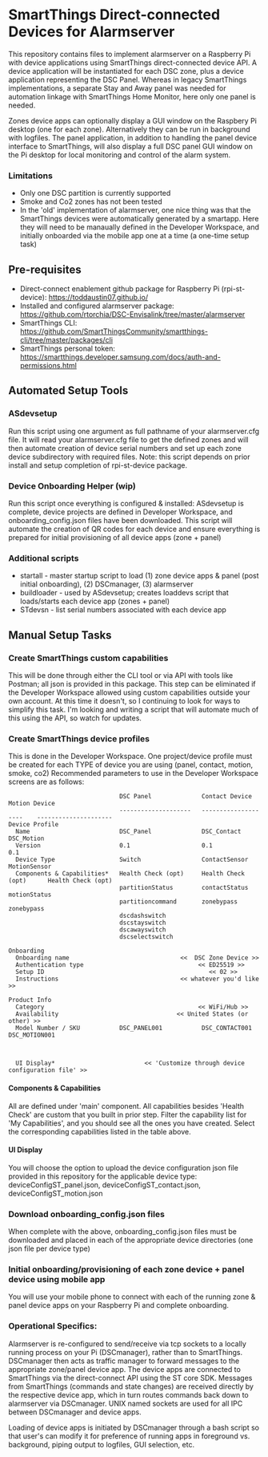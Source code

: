 # SmartThings Direct-connected Devices for Alarmserver

This repository contains files to implement alarmserver on a Raspberry Pi with device applications using SmartThings direct-connected device API.  A device application will be instantiated for each DSC zone, plus a device application representing the DSC Panel.  Whereas in legacy SmartThings implementations, a separate Stay and Away panel was needed for automation linkage with SmartThings Home Monitor, here only one panel is needed.

Zones device apps can optionally display a GUI window on the Raspbery Pi desktop (one for each zone).  Alternatively they can be run in background with logfiles.
The panel application, in addition to handling the panel device interface to SmartThings, will also display a full DSC panel GUI window on the Pi desktop for local monitoring and control of the alarm system.

### Limitations
- Only one DSC partition is currently supported
- Smoke and Co2 zones has not been tested
- In the 'old' implementation of alarmserver, one nice thing was that the SmartThings devices were automatically generated by a smartapp.  Here they will need to be manaually defined in the Developer Workspace, and initially onboarded via the mobile app one at a time (a one-time setup task)

## Pre-requisites
- Direct-connect enablement github package for Raspberry Pi (rpi-st-device): https://toddaustin07.github.io/
- Installed and configured alarmserver package: https://github.com/rtorchia/DSC-Envisalink/tree/master/alarmserver
- SmartThings CLI:  https://github.com/SmartThingsCommunity/smartthings-cli/tree/master/packages/cli
- SmartThings personal token: https://smartthings.developer.samsung.com/docs/auth-and-permissions.html

## Automated Setup Tools

### ASdevsetup
Run this script using one argument as full pathname of your alarmserver.cfg file.  It will read your alarmserver.cfg file to get the defined zones and will then automate creation of device serial numbers and set up each zone device subdirectory with required files.  Note: this script depends on prior install and setup completion of rpi-st-device package.

### Device Onboarding Helper (wip)
Run this script once everything is configured & installed: ASdevsetup is complete, device projects are defined in Developer Workspace, and onboarding_config.json files have been downloaded.
This script will automate the creation of QR codes for each device and ensure everything is prepared for initial provisioning of all device apps (zone + panel)

### Additional scripts
- startall - master startup script to load (1) zone device apps & panel (post initial onboarding), (2) DSCmanager, (3) alarmserver
- buildloader - used by ASdevsetup; creates loaddevs script that loads/starts each device app (zones + panel)
- STdevsn - list serial numbers associated with each device app


## Manual Setup Tasks

### Create SmartThings custom capabilities 
This will be done through either the CLI tool or via API with tools like Postman; all json is provided in this package.
This step can be eliminated if the Developer Workspace allowed using custom capabilities outside your own account.  At this time it doesn't, so I continuing to look for ways to simplify this task.  I'm looking and writing a script that will automate much of this using the API, so watch for updates.

### Create SmartThings device profiles
This is done in the Developer Workspace.  One project/device profile must be created for each TYPE of device you are using (panel, contact, motion, smoke, co2)
Recommended parameters to use in the Developer Workspace screens are as follows:
```
                               DSC Panel              Contact Device          Motion Device        
                               --------------------   --------------------    ---------------------
Device Profile
  Name                         DSC_Panel              DSC_Contact             DSC_Motion     
  Version                      0.1                    0.1                     0.1
  Device Type                  Switch                 ContactSensor           MotionSensor
  Components & Capabilities*   Health Check (opt)     Health Check (opt)      Health Check (opt)
                               partitionStatus        contactStatus           motionStatus
                               partitioncommand       zonebypass              zonebypass
                               dscdashswitch
                               dscstayswitch
                               dscawayswitch
                               dscselectswitch

Onboarding
  Onboarding name                               <<  DSC Zone Device >>
  Authentication type                                << ED25519 >>
  Setup ID                                              << 02 >>
  Instructions                                  << whatever you'd like >>

Product Info
  Category                                           << WiFi/Hub >>
  Availability                                 << United States (or other) >>
  Model Number / SKU           DSC_PANEL001           DSC_CONTACT001           DSC_MOTION001

 
  
  UI Display*                         << 'Customize through device configuration file' >>

```
#### Components & Capabilities
All are defined under 'main' component.  All capabilities besides 'Health Check' are custom that you built in prior step. Filter the capability list for 'My Capabilities', and you should see all the ones you have created.  Select the corresponding capabilities listed in the table above.

#### UI Display
You will choose the option to upload the device configuration json file provided in this repository for the applicable device type:  deviceConfigST_panel.json, deviceConfigST_contact.json, deviceConfigST_motion.json

### Download onboarding_config.json files
When complete with the above, onboarding_config.json files must be downloaded and placed in each of the appropriate device directories (one json file per device type)


### Initial onboarding/provisioning of each zone device + panel device using mobile app
You will use your mobile phone to connect with each of the running zone & panel device apps on your Raspberry Pi and complete onboarding. 


### Operational Specifics:

Alarmserver is re-configured to send/receive via tcp sockets to a locally running process on your Pi (DSCmanager), rather than to SmartThings.  DSCmanager then acts as traffic manager to forward messages to the appropriate zone/panel device app.  The device apps are connected to SmartThings via the direct-connect API using the ST core SDK.  Messages from SmartThings (commands and state changes) are received directly by the respective device app, which in turn routes commands back down to alarmserver via DSCmanager.  UNIX named sockets are used for all IPC between DSCmanager and device apps.

Loading of device apps is initiated by DSCmanager through a bash script so that user's can modify it for preference of running apps in foreground vs. background, piping output to logfiles, GUI selection, etc.
